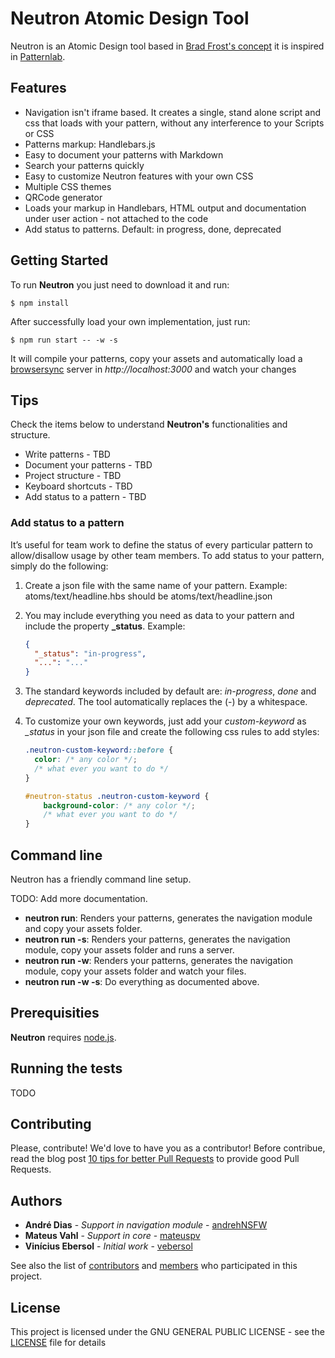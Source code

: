 # Neutron Atomic Design Tool

Neutron is an Atomic Design tool based in [Brad Frost's concept](http://bradfrost.com/blog/post/atomic-web-design/) it is inspired in [Patternlab](http://patternlab.io/).

## Features

* Navigation isn't iframe based. It creates a single, stand alone script and css that loads with your pattern, without any interference to your Scripts or CSS
* Patterns markup: Handlebars.js
* Easy to document your patterns with Markdown
* Search your patterns quickly
* Easy to customize Neutron features with your own CSS
* Multiple CSS themes
* QRCode generator
* Loads your markup in Handlebars, HTML output and documentation under user action - not attached to the code
* Add status to patterns. Default: in progress, done, deprecated

## Getting Started

To run **Neutron** you just need to download it and run:

    $ npm install

After successfully load your own implementation, just run:

    $ npm run start -- -w -s

It will compile your patterns, copy your assets and automatically load a [browsersync](https://www.browsersync.io/) server in *http://localhost:3000* and watch your changes

## Tips

Check the items below to understand **Neutron's** functionalities and structure.

* Write patterns - TBD
* Document your patterns - TBD
* Project structure - TBD
* Keyboard shortcuts - TBD
* Add status to a pattern - TBD

### Add status to a pattern

It’s useful for team work to define the status of every particular pattern to allow/disallow usage by other team members. To add status to your pattern, simply do the following:

1. Create a json file with the same name of your pattern. Example: atoms/text/headline.hbs should be atoms/text/headline.json 
2. You may include everything you need as data to your pattern and include the property **_status**. Example:

    ```json
    {
      "_status": "in-progress",
      "...": "..."
    }
    ```
3. The standard keywords included by default are: *in-progress*, *done* and *deprecated*. The tool automatically replaces the (-) by a whitespace.
4. To customize your own keywords, just add your *custom-keyword* as *_status* in your json file and create the following css rules to add styles:
    ```css
	.neutron-custom-keyword::before {
	  color: /* any color */;
	  /* what ever you want to do */
	}
	
	#neutron-status .neutron-custom-keyword {
		background-color: /* any color */;
		/* what ever you want to do */
	}
    ```

## Command line

Neutron has a friendly command line setup.

TODO: Add more documentation.

* **neutron run**: Renders your patterns, generates the navigation module and copy your assets folder.
* **neutron run -s**: Renders your patterns, generates the navigation module, copy your assets folder and runs a server.
* **neutron run -w**: Renders your patterns, generates the navigation module, copy your assets folder and watch your files.
* **neutron run -w -s**: Do everything as documented above.

## Prerequisities

**Neutron** requires [node.js](https://nodejs.org/).

## Running the tests

TODO

## Contributing

Please, contribute! We'd love to have you as a contributor! Before contribue, read the blog post [10 tips for better Pull Requests](http://blog.ploeh.dk/2015/01/15/10-tips-for-better-pull-requests/) to provide good Pull Requests.

## Authors

* **André Dias** - *Support in navigation module* - [andrehNSFW](https://github.com/andrehNSFW)
* **Mateus Vahl** - *Support in core* - [mateuspv](https://github.com/mateuspv)
* **Vinícius Ebersol** - *Initial work* - [vebersol](https://github.com/vebersol)

See also the list of [contributors](https://github.com/vebersol/neutron/graphs/contributors) and [members](https://github.com/vebersol/neutron/network/members) who participated in this project.

## License

This project is licensed under the GNU GENERAL PUBLIC LICENSE - see the [LICENSE](LICENSE) file for details
